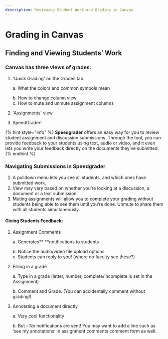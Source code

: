```yaml
---
description: Reviewing Student Work and Grading in Canvas
---
```


# Grading in Canvas

## **Finding and Viewing Students’ Work**

### Canvas has three views of grades: 

1. 'Quick Grading' on the Grades tab

   a. What the colors and common symbols mean

   b. How to change column view   
   c. How to mute and unmute assignment columns

2. 'Assignments' view 
3. SpeedGrader!

{% hint style="info" %}
**Speedgrader** offers an easy way for you to review student assignment and discussion submissions. Through the tool, you can provide feedback to your students using text, audio or video, and it even lets you write your feedback directly on the documents they’ve submitted.
{% endhint %}

### **Navigating Submissions in Speedgrader**

1. A pulldown menu lets you see all students, and which ones have submitted work.
2. View may vary based on whether you’re looking at a discussion, a document or a text submission.
3. Muting assignments will allow you to complete your grading without students being able to see them until you’re done. Unmute to share them with all students simultaneously.

#### Giving Students Feedback: 

1. Assignment Comments

   a. Generates** **notifications to students

   b. Notice the audio/video file upload options  
   c. Students can reply to you! \(where do faculty see these?\)  

2. Filling in a grade

   a. Type in a grade  \(letter, number, complete/incomplete is set in the Assignment\)

   b. Comment and Grade. \(You can accidentally comment without grading!\)  

3. Annotating a document directly

   a. Very cool functionality

   b. But - No notifications are sent! You may want to add a line such as ‘see my annotations’ in assignment comments comment form as well.

